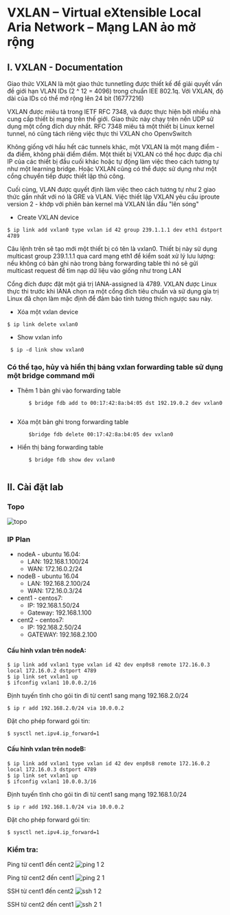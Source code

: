 
# VXLAN – Virtual eXtensible Local Aria Network – Mạng LAN ảo mở rộng 

## I. VXLAN - Documentation
 
Giao thức VXLAN là một giao thức tunnetling được thiết kế để giải quyết vấn đề giới hạn VLAN IDs (2 ^ 12 = 4096) trong chuẩn IEE 802.1q. Với VXLAN, độ dài của IDs có thể mở rộng lên 24 bit (16777216) 
 
VXLAN được miêu tả trong IETF RFC 7348, và được thực hiện bởi nhiều nhà cung cấp thiết bị mạng trên thế giới. Giao thức này chạy trên nền UDP sử dụng một cổng đích duy nhất. RFC 7348 miêu tả một thiết bị Linux kernel tunnel, nó cũng tách riêng việc thực thi VXLAN cho OpenvSwitch 
 
Không giống với hầu hết các tunnels khác, một VXLAN là một mạng điểm - đa điểm, không phải điểm điểm. Một thiết bị VXLAN có thể học được địa chỉ IP của các thiết bị đầu cuối khác hoặc tự động làm việc theo cách tương tự như một learning bridge. Hoặc VXLAN cũng có thể được sử dụng như một cổng chuyển tiếp được thiết lập thủ công. 
 
Cuối cùng, VLAN được quyết định làm việc theo cách tương tự như 2 giao thức gần nhất với nó là GRE và VLAN. Việc thiết lập VXLAN yêu cầu iproute version 2 - khớp với phiên bản kernel mà VXLAN lần đầu "lên sóng" 
 
* Create VXLAN device 
```
$ ip link add vxlan0 type vxlan id 42 group 239.1.1.1 dev eth1 dstport 4789 
```
Câu lệnh trên sẽ tạo mới một thiết bị có tên là vxlan0. Thiết bị này sử dụng multicast group 239.1.1.1 qua card mạng eth1 để kiểm soát xử lý lưu lượng: nếu không có bản ghi nào trong bảng forwarding table thì nó sẽ gửi multicast request để tìm nạp dữ liệu vào giống như trong LAN 
 
Cổng đích được đặt một giá trị IANA-assigned là 4789. VXLAN được Linux thực thi trước khi IANA chọn ra một cổng đích tiêu chuẩn và sử dụng gía trị Linux đã chọn làm mặc định để đảm bảo tính tương thích ngược sau này. 
 
* Xóa một vxlan device 
```
$ ip link delete vxlan0 
``` 
* Show vxlan info 
```
 $ ip -d link show vxlan0 
``` 
### Có thể tạo, hủy và hiển thị bảng vxlan forwarding table sử dụng một bridge command mới 

* Thêm 1 bản ghi vào forwarding table
```
       $ bridge fdb add to 00:17:42:8a:b4:05 dst 192.19.0.2 dev vxlan0   
 ```
* Xóa một bản ghi trong forwarding table 
```
       $bridge fdb delete 00:17:42:8a:b4:05 dev vxlan0   
 ```
* Hiển thị bảng forwarding table 
```
       $ bridge fdb show dev vxlan0 
 
```
## II. Cài đặt lab 
### Topo
![topo](https://lh3.googleusercontent.com/H42lUfm8x5NoSJHsgPFT0NUD2LGxHnRouMuqhZ2dYgqWUE1CasBxZbuEjqGI9wiK8n_pKYI8hce5xfeyJo62IB25ZHj68485lqniySCvST3wgIuvl0WHgrr2U5496yf-kCWJajwO08S_4i08kl7P78O3ZvYxUef8VjZvIRhUXiDZmci9NdPZITGTNaTWh4FGXivnP5MbqJvajoLzxiTTRMXXf6xjpEUYU6WwrE7FEorFOrSTLznD1lR4p2F6z9UCCR3tgwC2PkL7mJL5qLC9ZHhX2qtGdZNjjP9xgBQh1o_VzXDL8ve9XlpAryGgI3mi1a0Y0lyKNfnFejZ3tQhOmNKPFhpeWu6OSJCWtUw3ey13vKBzM2AgTYlt2FeKoo2_zpaeAhZziwtnbSEWrdf_BE0dG8id90OD7rZiU8fQgPGHuyOxbGBLr6e-Jmbz66MerkJMXLhsvLgLwdDr5fxqrHZusoB5DN-NSiGdR-ifMMtMA8OeldRsHJUofNXg0KfwX7vyt8oBpcGh16GKnfmJJAYqHKDfUcTKOuyGSoqrlIr4jHustd3DRmiKDHi5dvY6O1Grj7RjvWi2QKSUEVwWMVTFgf2kp7yWwa-SYD-K534=w1341-h916-no)
 
### IP Plan 
* nodeA - ubuntu 16.04: 
  * LAN: 192.168.1.100/24 
  * WAN: 172.16.0.2/24 
* nodeB - ubuntu 16.04 
  *  LAN: 192.168.2.100/24 
  *  WAN: 172.16.0.3/24 
* cent1 - centos7: 
  *  IP: 192.168.1.50/24 
  *  Gateway: 192.168.1.100 
* cent2 - centos7: 
  *  IP: 192.168.2.50/24 
  *  GATEWAY: 192.168.2.100 
 
#### Cấu hình vxlan trên nodeA:  
```
$ ip link add vxlan1 type vxlan id 42 dev enp0s8 remote 172.16.0.3 local 172.16.0.2 dstport 4789 
$ ip link set vxlan1 up 
$ ifconfig vxlan1 10.0.0.2/16 
``` 
Định tuyến tĩnh cho gói tin đi từ cent1 sang mạng 192.168.2.0/24 

    $ ip r add 192.168.2.0/24 via 10.0.0.2 

Đặt cho phép forward gói tin: 

    $ sysctl net.ipv4.ip_forward=1 
 
#### Cấu hình vxlan trên nodeB:  
```
$ ip link add vxlan1 type vxlan id 42 dev enp0s8 remote 172.16.0.2 local 172.16.0.3 dstport 4789 
$ ip link set vxlan1 up 
$ ifconfig vxlan1 10.0.0.3/16 
``` 

Định tuyến tĩnh cho gói tin đi từ cent1 sang mạng 192.168.1.0/24 

    $ ip r add 192.168.1.0/24 via 10.0.0.2 

Đặt cho phép forward gói tin: 
    
    $ sysctl net.ipv4.ip_forward=1 

### Kiểm tra: 
Ping từ cent1 đến cent2 
![ping 1 2](https://lh3.googleusercontent.com/xeOr-WKcmcZAbvuzVxEEBuhH3lK3AvVHPJkY-aOxV4RAMAps8aVUH4Q4L628CW9RMl4t17a4I_dIRAIt2WG-Q5b4GfC0pLTue2gJVOhVEhe-tlWOtVbu_bE6IIZrLt3Bc33MxlEJ43JAGetKS_xI7dMTsQJS--w2Ni5sjZqsuu86NkvSa64Dg4Z24X4WoMVydi28ORQWstpkvTscK5ci4ssZWpVk1Zts70HjEio-TtKNarK1MkEkj5HPB3z8IR1rlLXneZI2sO4Sk7MCW_B-LomVXPhiEfxoE4tvM2PwZxSWF238O0hRbSa7its_96NVO3y8f7wzr18f-_0-zr5YXZWN_KyxsQiW9iTchp6BQvwOxXj9maxzh56He2QwfYhh0W8m1OSkldI3ZnUFhUad006wGkmUe8Vemxc0jw30YrEZQ3eLSApdcidozJp5A40L0Ixso2Yb9_uXw0NbALE8WarxdgZNJnvvrD6eO506tHMF73Oy0tlAAn8vqrnThnGpF9OQmQ8JKuvQ8Kl4f6uZJnrNRTyHbkGpEiPRx8adwcAFqvukjzCI-mgc1biBzTtvhbwXwYhjCMOs1IRw5kguDW1PytoKeJYcmW9zQ6q9uVc=w553-h115-no)


Ping từ cent2 đến cent1 
![ping 2 1](https://lh3.googleusercontent.com/xYqszNYPS58yrvriGp5hOURePIaendO6oRjPncfrLekbpuuECzWH6AHPX-HBIETFGwdBAhu71Hz2w6CzN5gZU7berfo4t4NJGvbAlNc6pmo4sPeRGqUBMrLBXg_lD6VCN5kv6pY0brQfi3Z1wC9f2VTlsq5GxLGGZXIU4OvXI-fIajQFkRFaE2ajft_sS3MA4vlUUXljplPXZqWONdSMQX3R_qCVTCx13xZIwasGgEHCUfAfPyxYj08LHBvhrZ5rYUvaAxTYXk6P25ZdT0wSxf6DORH9_IJvjWiLpDeOKdcza2vz_anx_DugihgaMA-vNaV8Xgia1w9z1_pFKaVPzex2c5sMj2-GiZZ6te7aj_Ug_3x8Pr738ivAnupHCpcCKfhz-Iz0-ROS-86XeEtCq2rpqqii4sFLyZfSdYQ68Wm0mbfNGYGz-RCygA5KmFhd7PkDljgGd3XIKVljz8tsQ_Xqu4tWWwkHUMLN6stE4UeSeV1y0GGTNQLDDrmiChpVQpiuu6QV4gmwaKnzEgcOOJGcX1ov6BuKgRzn2shX55swxg1kGaEiMXbIBlEBbHQ8x9WQ7l5i_BZDTp6kiIekqQqFY2YEJgeqDJZo87jAThA=w674-h138-no)


SSH từ cent1 đến cent2 
![ssh 1 2](https://lh3.googleusercontent.com/AQfBzHbiP7d0NJZtDzzhnqWX20RovgCvpbHzpFGPMZhxKvEwr00KXu1au_YJ72UVcQ8f2HYbAdRbH_pt9813QN__Guo-I7IrwahKlUJ8QV5ozN69mJTL3F02dGBja4cMLzGvSM5Aw-ByKbJUEU52QZ1AtvqfyZVTA9AWhDJ5HjRiCc-MA0qSNxz_g5HXNIkUVRLbmfgFejA2CS4vFjxXEa_mWyWt6Erp7wkDVeprORklAO8kt8NOE6Q3RimaKWD0uSV7njpn1V6SlBhwNR9KYHEb9rb-ebTt4TJJYqCNAaA1rbAdjGpaFLnd8C5LQK3rrpOjpDvRx1sxAKlafwMz1LewEXTakWyNoQw8CZ5q9dXeNEt43AlihYy4p4NCihotBxY_ZDjvCQws40Qs7Mdu-ogMwK51kn_DFEw79HtTCBsx01NK51kFovPALJDQ3ttkukQeSEbhpsqk-YbwlSr9dE57tOb7VWnrQQ4vSyVRyC0kraTFI8PbbSkzAKcxt_Hve6TjlA52OXlAu3EEs4rkdlAmHuLknO1wUNnr9Y0UHGa6-qcTiUeyLmNvLjTjhnfTQVgHINw1xnJi3AJtiBnlyE04lC_NS7EpHQdd4KerPIA=w720-h146-no)


SSH từ cent2 đến cent1 
![ssh 2 1](https://lh3.googleusercontent.com/xYqszNYPS58yrvriGp5hOURePIaendO6oRjPncfrLekbpuuECzWH6AHPX-HBIETFGwdBAhu71Hz2w6CzN5gZU7berfo4t4NJGvbAlNc6pmo4sPeRGqUBMrLBXg_lD6VCN5kv6pY0brQfi3Z1wC9f2VTlsq5GxLGGZXIU4OvXI-fIajQFkRFaE2ajft_sS3MA4vlUUXljplPXZqWONdSMQX3R_qCVTCx13xZIwasGgEHCUfAfPyxYj08LHBvhrZ5rYUvaAxTYXk6P25ZdT0wSxf6DORH9_IJvjWiLpDeOKdcza2vz_anx_DugihgaMA-vNaV8Xgia1w9z1_pFKaVPzex2c5sMj2-GiZZ6te7aj_Ug_3x8Pr738ivAnupHCpcCKfhz-Iz0-ROS-86XeEtCq2rpqqii4sFLyZfSdYQ68Wm0mbfNGYGz-RCygA5KmFhd7PkDljgGd3XIKVljz8tsQ_Xqu4tWWwkHUMLN6stE4UeSeV1y0GGTNQLDDrmiChpVQpiuu6QV4gmwaKnzEgcOOJGcX1ov6BuKgRzn2shX55swxg1kGaEiMXbIBlEBbHQ8x9WQ7l5i_BZDTp6kiIekqQqFY2YEJgeqDJZo87jAThA=w674-h138-no)
